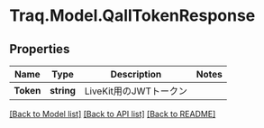 # Traq.Model.QallTokenResponse

## Properties

Name | Type | Description | Notes
------------ | ------------- | ------------- | -------------
**Token** | **string** | LiveKit用のJWTトークン | 

[[Back to Model list]](../../README.md#documentation-for-models) [[Back to API list]](../../README.md#documentation-for-api-endpoints) [[Back to README]](../../README.md)

